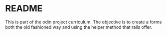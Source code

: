 # README

This is part of the odin project curriculum. The objective is to create a forms both the old fashioned way and using the helper method that rails offer.
